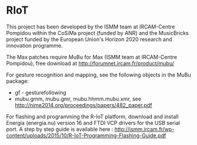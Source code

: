 # RIoT
This project has been developed by the ISMM team at IRCAM-Centre Pompidou within the CoSiMa project (funded by ANR) and the MusicBricks project funded by the European Union's Horizon 2020 research and innovation programme.

The Max patches require MuBu for Max (ISMM team at IRCAM-Centre Pompidou),
free download at http://forumnet.ircam.fr/product/mubu/

For gesture recognition and mapping, see the following objects in the MuBu package:
- gf - gesturefollowing
- mubu.gmm, mubu.gmr, mubu.hhmm.mubu.xmr, see http://nime2014.org/proceedings/papers/482_paper.pdf

For flashing and programming the R-IoT platform, download and install Energia (energia.nu) version 16 and FTDI VCP drivers for the USB serial port. A step by step guide is available here : http://ismm.ircam.fr/wp-content/uploads/2015/10/R-IoT-Programming-Flashing-Guide.pdf
